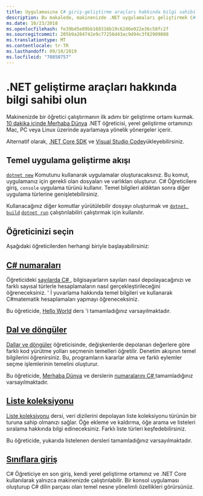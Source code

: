 ```yaml
---
title: Uygulamasına C# giriş-geliştirme araçları hakkında bilgi sahibi olma
description: Bu makalede, makinenizde .NET uygulamaları geliştirmek C# için kullanacağınız araçlara temel bir giriş sunulmaktadır.
ms.date: 10/23/2018
ms.openlocfilehash: fe39bd5e89bb168316b19c62d6e022e36c58fc2f
ms.sourcegitcommit: 205b9a204742e9c77256d43ac9d94c3f82909808
ms.translationtype: MT
ms.contentlocale: tr-TR
ms.lasthandoff: 09/10/2019
ms.locfileid: "70850757"
---
```

# <a name="become-familiar-with-the-net-development-tools"></a>.NET geliştirme araçları hakkında bilgi sahibi olun

Makinenizde bir öğretici çalıştırmanın ilk adımı bir geliştirme ortamı kurmak.
[10 dakika içinde Merhaba Dünya](https://dotnet.microsoft.com/learn/dotnet/hello-world-tutorial/intro) .NET öğreticisi, yerel geliştirme ortamınızı Mac, PC veya Linux üzerinde ayarlamaya yönelik yönergeler içerir.

Alternatif olarak, [.NET Core SDK](https://dotnet.microsoft.com/download) ve [Visual Studio Code](https://code.visualstudio.com/)yükleyebilirsiniz.

## <a name="basic-application-development-flow"></a>Temel uygulama geliştirme akışı

[`dotnet new`](../../../core/tools/dotnet-new.md) Komutunu kullanarak uygulamalar oluşturacaksınız. Bu komut, uygulamanız için gerekli olan dosyaları ve varlıkları oluşturur. C# Öğreticilere giriş, `console` uygulama türünü kullanır. Temel bilgileri aldıktan sonra diğer uygulama türlerine genişletebilirsiniz.

Kullanacağınız diğer komutlar yürütülebilir dosyayı oluşturmak ve [`dotnet build`](../../../core/tools/dotnet-build.md) [`dotnet run`](../../../core/tools/dotnet-run.md) çalıştırılabiliri çalıştırmak için kullanılır.

## <a name="pick-your-tutorial"></a>Öğreticinizi seçin

Aşağıdaki öğreticilerden herhangi biriyle başlayabilirsiniz:

## <a name="numbers-in-cnumbers-in-csharp-localmd"></a>[C# numaraları](numbers-in-csharp-local.md)

Öğreticideki [sayılarda C# ](numbers-in-csharp-local.md) , bilgisayarların sayıları nasıl depolayacağınızı ve farklı sayısal türlerle hesaplamaların nasıl gerçekleştirileceğini öğreneceksiniz. ' İ yuvarlama hakkında temel bilgileri ve kullanarak C#matematik hesaplamaları yapmayı öğreneceksiniz.

Bu öğreticide, [Hello World](hello-world.yml) ders 'i tamamladığınız varsayılmaktadır.

## <a name="branches-and-loopsbranches-and-loops-localmd"></a>[Dal ve döngüler](branches-and-loops-local.md)

[Dallar ve döngüler](branches-and-loops-local.md) öğreticisinde, değişkenlerde depolanan değerlere göre farklı kod yürütme yolları seçmenin temelleri öğretilir. Denetim akışının temel bilgilerini öğrenirsiniz. Bu, programların kararlar alma ve farklı eylemler seçme işlemlerinin temelini oluşturur.

Bu öğreticide, [Merhaba Dünya](hello-world.yml) ve derslerin [numaralarını C# ](numbers-in-csharp-local.md) tamamladığınız varsayılmaktadır.

## <a name="list-collectionarrays-and-collectionsmd"></a>[Liste koleksiyonu](arrays-and-collections.md)

[Liste koleksiyonu](arrays-and-collections.md) dersi, veri dizilerini depolayan liste koleksiyonu türünün bir turuna sahip olmanızı sağlar. Öğe ekleme ve kaldırma, öğe arama ve listeleri sıralama hakkında bilgi edineceksiniz. Farklı liste türleri keşfedebilirsiniz. 

Bu öğreticide, yukarıda listelenen dersleri tamamladığınız varsayılmaktadır.

## <a name="introduction-to-classesintroduction-to-classesmd"></a>[Sınıflara giriş](introduction-to-classes.md)

C# Öğreticiye en son giriş, kendi yerel geliştirme ortamınız ve .NET Core kullanılarak yalnızca makinenizde çalıştırılabilir.
Bir konsol uygulaması oluşturup C# dilin parçası olan temel nesne yönelimli özellikleri görürsünüz.

